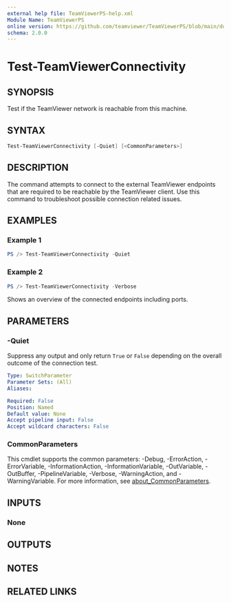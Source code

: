 ```yaml
---
external help file: TeamViewerPS-help.xml
Module Name: TeamViewerPS
online version: https://github.com/teamviewer/TeamViewerPS/blob/main/docs/Cmdlets_help/Test-TeamViewerConnectivity.md
schema: 2.0.0
---
```


# Test-TeamViewerConnectivity

## SYNOPSIS

Test if the TeamViewer network is reachable from this machine.

## SYNTAX

```powershell
Test-TeamViewerConnectivity [-Quiet] [<CommonParameters>]
```

## DESCRIPTION

The command attempts to connect to the external TeamViewer endpoints that are
required to be reachable by the TeamViewer client.
Use this command to troubleshoot possible connection related issues.

## EXAMPLES

### Example 1

```powershell
PS /> Test-TeamViewerConnectivity -Quiet
```

### Example 2

```powershell
PS /> Test-TeamViewerConnectivity -Verbose
```

Shows an overview of the connected endpoints including ports.

## PARAMETERS

### -Quiet

Suppress any output and only return `True` or `False` depending on the overall
outcome of the connection test.

```yaml
Type: SwitchParameter
Parameter Sets: (All)
Aliases:

Required: False
Position: Named
Default value: None
Accept pipeline input: False
Accept wildcard characters: False
```

### CommonParameters

This cmdlet supports the common parameters: -Debug, -ErrorAction, -ErrorVariable, -InformationAction, -InformationVariable, -OutVariable, -OutBuffer, -PipelineVariable, -Verbose, -WarningAction, and -WarningVariable. For more information, see [about_CommonParameters](http://go.microsoft.com/fwlink/?LinkID=113216).

## INPUTS

### None

## OUTPUTS

## NOTES

## RELATED LINKS
